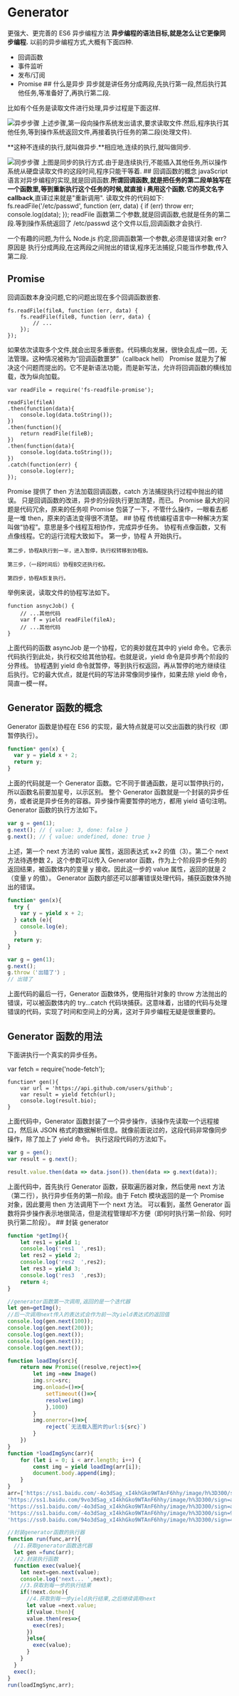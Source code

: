 # Generator
更强大、更完善的 ES6 异步编程方法
**异步编程的语法目标,就是怎么让它更像同步编程.**
以前的异步编程方式,大概有下面四种.

- 回调函数
- 事件监听
- 发布/订阅
- Promise ## 什么是异步
  异步就是讲任务分成两段,先执行第一段,然后执行其他任务,等准备好了,再执行第二段.

比如有个任务是读取文件进行处理,异步过程是下面这样.

![异步步骤](http://www.ruanyifeng.com/blogimg/asset/2015/bg2015042403.png)
上述步骤,第一段向操作系统发出请求,要求读取文件.然后,程序执行其他任务,等到操作系统返回文件,再接着执行任务的第二段(处理文件).

**这种不连续的执行,就叫做异步.**相应地,连续的执行,就叫做同步.

![同步步骤](http://www.ruanyifeng.com/blogimg/asset/2015/bg2015042404.png)
上图是同步的执行方式.由于是连续执行,不能插入其他任务,所以操作系统从硬盘读取文件的这段时间,程序只能干等着. ## 回调函数的概念
javaScript 语言对异步编程的实现,就是回调函数.**所谓回调函数,就是把任务的第二段单独写在一个函数里,等到重新执行这个任务的时候,就直接 i 奥用这个函数.**它的英文名字**callback**,直译过来就是"重新调用".
读取文件的代码如下:
fs.readFile('/etc/passwd', function (err, data) {
if (err) throw err;
console.log(data);
});
readFile 函数第二个参数,就是回调函数,也就是任务的第二段.等到操作系统返回了 /etc/passwd 这个文件以后,回调函数才会执行.

一个有趣的问题,为什么 Node.js 约定,回调函数第一个参数,必须是错误对象 err?原因是 执行分成两段,在这两段之间抛出的错误,程序无法捕捉,只能当作参数,传入第二段.

## Promise
回调函数本身没问题,它的问题出现在多个回调函数嵌套.

    fs.readFile(fileA, function (err, data) {
    	fs.readFile(fileB, function (err, data) {
    		// ...
    	});
    });

如果依次读取多个文件,就会出现多重嵌套。代码横向发展，很快会乱成一团，无法管理。这种情况被称为“回调函数噩梦”（callback hell）
Promise 就是为了解决这个问题而提出的。它不是新语法功能，而是新写法，允许将回调函数的横线加载，改为纵向加载。

    var readFile = require('fs-readfile-promise');

    readFile(fileA)
    .then(function(data){
    	console.log(data.toString());
    })
    .then(function(){
    	return readFile(fileB);
    })
    .then(function(data){
    	console.log(data.toString());
    })
    .catch(function(err) {
    	console.log(err);
    });

Promise 提供了 then 方法加载回调函数，catch 方法捕捉执行过程中抛出的错误。
只是回调函数的改进，异步的分段执行更加清楚，而已。
Promise 最大的问题是代码冗余，原来的任务呗 Promise 包装了一下，不管什么操作，一眼看去都是一堆 then，原来的语法变得很不清楚。 ## 协程
传统编程语言中一种解决方案叫做“协程”。意思是多个线程互相协作，完成异步任务。
协程有点像函数，又有点像线程。它的运行流程大致如下。
第一步，协程 A 开始执行。

    第二步，协程A执行到一半，进入暂停，执行权转移到协程B。

    第三步，（一段时间后）协程B交还执行权。

    第四步，协程A恢复执行。

举例来说，读取文件的协程写法如下。

    function asnycJob() {
    	// ...其他代码
    	var f = yield readFile(fileA);
    	// ...其他代码
    }

上面代码的函数 asyncJob 是一个协程，它的奥妙就在其中的 yield 命令。它表示代码执行到此处，执行权交给其他协程。也就是说，yield 命令是异步两个阶段的分界线。
协程遇到 yield 命令就暂停，等到执行权返回，再从暂停的地方继续往后执行。它的最大优点，就是代码的写法非常像同步操作，如果去除 yield 命令，简直一模一样。
## Generator 函数的概念
Generator 函数是协程在 ES6 的实现，最大特点就是可以交出函数的执行权（即暂停执行）。

```javascript
function* gen(x) {
  var y = yield x + 2;
  return y;
}
```

上面的代码就是一个 Generator 函数。它不同于普通函数，是可以暂停执行的，所以函数名前要加星号，以示区别。
整个 Generator 函数就是一个封装的异步任务，或者说是异步任务的容器。异步操作需要暂停的地方，都用 yield 语句注明。Generator 函数的执行方法如下。

```javascript
var g = gen(1);
g.next(); // { value: 3, done: false }
g.next(); // { value: undefined, done: true }
```

上述，第一个 next 方法的 value 属性，返回表达式 x+2 的值（3）。第二个 next 方法待遇参数 2，这个参数可以传入 Generator 函数，作为上个阶段异步任务的返回结果，被函数体内的变量 y 接收。因此这一步的 value 属性，返回的就是 2（变量 y 的值）。
Generator 函数内部还可以部署错误处理代码，捕获函数体外抛出的错误。

```javascript
function* gen(x){
  try {
    var y = yield x + 2;
  } catch (e){
    console.log(e);
  }
  return y;
}

var g = gen(1);
g.next();
g.throw（'出错了'）;
// 出错了
```

上面代码的最后一行，Generator 函数体外，使用指针对象的 throw 方法抛出的错误，可以被函数体内的 try...catch 代码块捕获。这意味着，出错的代码与处理错误的代码，实现了时间和空间上的分离，这对于异步编程无疑是很重要的。
## Generator 函数的用法
下面讲执行一个真实的异步任务。

var fetch = require('node-fetch');

    function* gen(){
    	var url = 'https://api.github.com/users/github';
    	var result = yield fetch(url);
    	console.log(result.bio);
    }

上面代码中，Generator 函数封装了一个异步操作，该操作先读取一个远程接口，然后从 JSON 格式的数据解析信息。就像前面说过的，这段代码非常像同步操作，除了加上了 yield 命令。
执行这段代码的方法如下。

```javascript
var g = gen();
var result = g.next();

result.value.then(data => data.json()).then(data => g.next(data));
```

上面代码中，首先执行 Generator 函数，获取遍历器对象，然后使用 next 方法（第二行），执行异步任务的第一阶段。由于 Fetch 模块返回的是一个 Promise 对象，因此要用 then 方法调用下一个 next 方法。
可以看到，虽然 Generator 函数将异步操作表示地很简洁，但是流程管理却不方便（即何时执行第一阶段、何时执行第二阶段）。 ## 封装 generator

```JavaScript
function *getImg(){
	let res1 = yield 1;
	console.log('res1  ',res1);
	let res2 = yield 2;
	console.log('res2  ',res2);
	let res3 = yield 3;
	console.log('res3  ',res3);
	return 4;
}

//generator函数第一次调用,返回的是一个迭代器
let gen=getImg();
//后一次调用next传入的表达式会作为前一次yield表达式的返回值
console.log(gen.next(100));
console.log(gen.next(200));
console.log(gen.next());
console.log(gen.next());
console.log(gen.next());

function loadImg(src){
	return new Promise((resolve,reject)=>{
		let img =new Image()
		img.src=src;
		img.onload=()=>{
			setTimeout(()=>{
			resolve(img)
			},1000)
		}
		img.onerror=()=>{
			reject(`无法载入图片的url:${src}`)
		}
	})
}
function *loadImgSync(arr){
	for (let i = 0; i < arr.length; i++) {
		const img = yield loadImg(arr[i]);
		document.body.append(img);
	}
}
arr=['https://ss1.baidu.com/-4o3dSag_xI4khGko9WTAnF6hhy/image/h%3D300/sign=2581bca42f3fb80e13d167d706d02ffb/4034970a304e251fb1a2546da986c9177e3e53c9.jpg',
'https://ss1.baidu.com/9vo3dSag_xI4khGko9WTAnF6hhy/image/h%3D300/sign=ad628627aacc7cd9e52d32d909032104/32fa828ba61ea8d3fcd2e9ce9e0a304e241f5803.jpg',
'https://ss1.baidu.com/-4o3dSag_xI4khGko9WTAnF6hhy/image/h%3D300/sign=a9e671b9a551f3dedcb2bf64a4eff0ec/4610b912c8fcc3cef70d70409845d688d53f20f7.jpg',
'https://ss1.baidu.com/-4o3dSag_xI4khGko9WTAnF6hhy/image/h%3D300/sign=907f6e689ddda144c5096ab282b6d009/dc54564e9258d1092f7663c9db58ccbf6c814d30.jpg',
'https://ss0.baidu.com/94o3dSag_xI4khGko9WTAnF6hhy/image/h%3D300/sign=491575a8be51f819ee25054aeab54a76/d6ca7bcb0a46f21fce0eadd0f8246b600c33ae7f.jpg']

//封装generator函数的执行器
function run(func,arr){
  //1.获取generator函数迭代器
  let gen =func(arr);
  //2.封装执行函数
  function exec(value){
    let next=gen.next(value);
    console.log('next... ',next);
    //3.获取到每一步的执行结果
    if(!next.done){
      //4.获取到每一步yield执行结果,之后继续调用next
      let value =next.value;
      if(value.then){
      value.then(res=>{
        exec(res);
      })
      }else{
        exec(value);
      }
    }
  }
  exec();
}
run(loadImgSync,arr);
```
